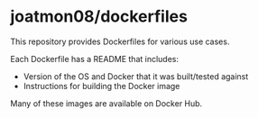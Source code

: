 joatmon08/dockerfiles
==================

This repository provides Dockerfiles for various use cases.

Each Dockerfile has a README that includes:

 * Version of the OS and Docker that it was built/tested against
 * Instructions for building the Docker image

Many of these images are available on Docker Hub.